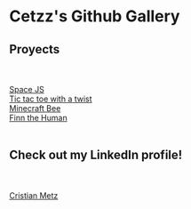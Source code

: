 # Cetzz's Github Gallery
<script type="text/javascript" src="https://platform.linkedin.com/badges/js/profile.js" async defer></script>
<script src="https://cdn.jsdelivr.net/npm/bootstrap@5.0.0-beta3/dist/js/bootstrap.bundle.min.js"
    integrity="sha384-JEW9xMcG8R+pH31jmWH6WWP0WintQrMb4s7ZOdauHnUtxwoG2vI5DkLtS3qm9Ekf" crossorigin="anonymous">
</script>

<h2>Proyects</h2>
<br><br>
                <a href='/SpaceJS/SpaceJS.html'>Space JS</a><br>
                <a href='/tictactoe/tictactoe.html'>Tic tac toe with a twist</a><br>
                <a href='/CSSIllustrations/minecraftbee.html'>Minecraft Bee</a><br>
                <a href='/CSSIllustrations/finn.html'>Finn the Human</a><br>
                <br>
<h2>Check out my LinkedIn profile!</h2>
<br><br>
                <a href='https://ar.linkedin.com/in/cristian-metz'>Cristian Metz</a>
